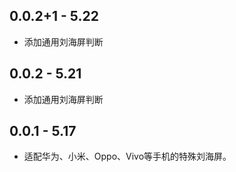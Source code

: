 ## 0.0.2+1 - 5.22

* 添加通用刘海屏判断

## 0.0.2 - 5.21

* 添加通用刘海屏判断

## 0.0.1 - 5.17

* 适配华为、小米、Oppo、Vivo等手机的特殊刘海屏。
